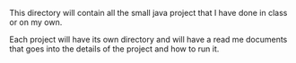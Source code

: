 This directory will contain all the small java project that I have done in class or on my own. 

Each project will have its own directory and will have a read me documents that goes into the details of the project and how to run it. 
